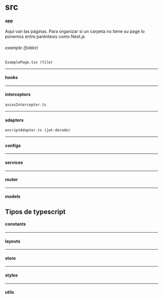 # src
#### app 
Aquí van las páginas. Para organizar si un carpeta no tiene su page lo ponemos entre paréntesis como Next.js
###### example (folder)
    ExamplePage.tsx (file)
------------
#### hooks
------------
#### interceptors
    axiosInterceptor.ts
------------
#### adapters
    encriptAdapter.ts (jwt-decode)
------------
#### configs
------------
#### services
------------
#### router
------------
#### models 
Tipos de typescript
------------
#### constants
------------
#### layouts
------------
#### store
------------
#### styles 
------------
#### utils
